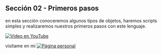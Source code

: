 ## Sección 02 - Primeros pasos

en esta sección conoceremos algunos tipos de objetos, haremos scripts simples y realizaremos nuestros primeros pasos con este lenguaje.

[![Video en YouTube](https://img.youtube.com/vi/OSUbj6XeN7U/0.jpg)](https://www.youtube.com/watch?v=OSUbj6XeN7U)

visítame en mi 
[![Página personal](https://img.shields.io/badge/-pagina_personal-blue)](https://edwinsaul.com)

